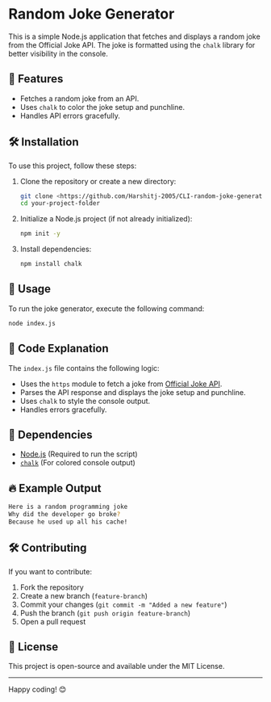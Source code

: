 # Random Joke Generator

This is a simple Node.js application that fetches and displays a random joke from the Official Joke API. The joke is formatted using the `chalk` library for better visibility in the console.

## 📌 Features
- Fetches a random joke from an API.
- Uses `chalk` to color the joke setup and punchline.
- Handles API errors gracefully.

## 🛠️ Installation
To use this project, follow these steps:

1. Clone the repository or create a new directory:
   ```sh
   git clone <https://github.com/Harshitj-2005/CLI-random-joke-generator.git>
   cd your-project-folder
   ```

2. Initialize a Node.js project (if not already initialized):
   ```sh
   npm init -y
   ```

3. Install dependencies:
   ```sh
   npm install chalk
   ```

## 🚀 Usage
To run the joke generator, execute the following command:
```sh
node index.js
```

## 📄 Code Explanation
The `index.js` file contains the following logic:
- Uses the `https` module to fetch a joke from [Official Joke API](https://official-joke-api.appspot.com/jokes/random).
- Parses the API response and displays the joke setup and punchline.
- Uses `chalk` to style the console output.
- Handles errors gracefully.

## 📌 Dependencies
- [Node.js](https://nodejs.org/) (Required to run the script)
- [`chalk`](https://www.npmjs.com/package/chalk) (For colored console output)

## 🔥 Example Output
```sh
Here is a random programming joke
Why did the developer go broke?
Because he used up all his cache!
```

## 🛠️ Contributing
If you want to contribute:
1. Fork the repository
2. Create a new branch (`feature-branch`)
3. Commit your changes (`git commit -m "Added a new feature"`)
4. Push the branch (`git push origin feature-branch`)
5. Open a pull request

## 📜 License
This project is open-source and available under the MIT License.

---

Happy coding! 😊


